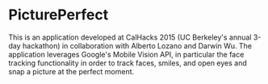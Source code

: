 # PicturePerfect
This is an application developed at CalHacks 2015 (UC Berkeley's annual 3-day hackathon) in collaboration with Alberto Lozano and Darwin Wu.
The application leverages Google's Mobile Vision API, in particular the face tracking functionality in order to track faces, smiles, and open eyes
and snap a picture at the perfect moment.
